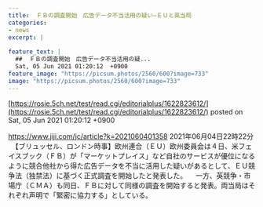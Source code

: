 ```yaml
---
title:  ＦＢの調査開始　広告データ不当活用の疑い—ＥＵと英当局  
categories:
- news
excerpt: |
  
feature_text: |
  ##  ＦＢの調査開始　広告データ不当活用の疑...
  Sat, 05 Jun 2021 01:20:12  +0900
feature_image: "https://picsum.photos/2560/600?image=733"
image: "https://picsum.photos/2560/600?image=733"
---
```


[https://rosie.5ch.net/test/read.cgi/editorialplus/1622823612/](https://rosie.5ch.net/test/read.cgi/editorialplus/1622823612/)
posted on Sat, 05 Jun 2021 01:20:12  +0900

<!--more-->

https://www.jiji.com/jc/article?k=2021060401358 2021年06月04日22時22分 　【ブリュッセル、ロンドン時事】欧州連合（ＥＵ）欧州委員会は４日、米フェイスブック（ＦＢ）が「マーケットプレイス」など自社のサービスが優位になるように競合他社から得た広告データを不当に活用した疑いがあるとして、ＥＵ競争法（独禁法）に基づく正式調査を開始したと発表した。 　一方、英競争・市場庁（ＣＭＡ）も同日、ＦＢに対して同様の調査を開始すると発表。両当局はそれぞれ声明で「緊密に協力する」としている。
